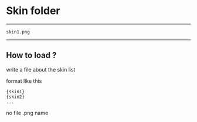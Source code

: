 # Skin folder 

---

```
skin1.png
```

---

## How to load ?

write a file about the skin list 

format like this 

```
{skin1}
{skin2}
...
```
no file .png name 
